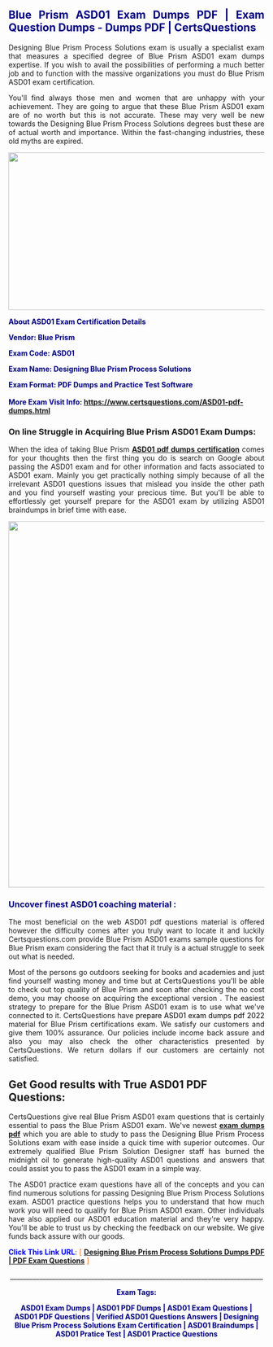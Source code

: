 <h2 style="text-align: justify;"><span style="color: #000080;">Blue Prism ASD01 Exam Dumps PDF | Exam Question Dumps - Dumps PDF | CertsQuestions</span></h2>
<p style="text-align: justify;">Designing Blue Prism Process Solutions exam is usually a specialist exam that measures a specified degree of Blue Prism  ASD01 exam dumps expertise. If you wish to avail the possibilities of performing a much better job and to function with the massive organizations you must do Blue Prism ASD01 exam certification.</p>
<p style="text-align: justify;">You'll find always those men and women that are unhappy with your achievement. They are going to argue that these Blue Prism  ASD01 exam are of no worth but this is not accurate. These may very well be new towards the Designing Blue Prism Process Solutions degrees bust these are of actual worth and importance. Within the fast-changing industries, these old myths are expired.</p>
<p><img style="display: block; margin-left: auto; margin-right: auto;" src="https://i.imgur.com/eaP4ae9.png" width="840" height="310" /></p>
<p><span style="color: #000080;"><strong>About ASD01 Exam Certification Details</strong></span></p>
<p><span style="color: #000080;"><strong>Vendor: Blue Prism<br /></strong></span></p>
<p><span style="color: #000080;"><strong>Exam Code: ASD01</strong></span></p>
<p><span style="color: #000080;"><strong>Exam Name: Designing Blue Prism Process Solutions</strong></span></p>
<p><span style="color: #000080;"><strong>Exam Format: PDF Dumps and Practice Test Software<br /><br />More Exam Visit Info: <span style="color: #ff6600;"><a href="https://www.certsquestions.com/ASD01-pdf-dumps.html">https://www.certsquestions.com/ASD01-pdf-dumps.html</a></span></strong></span></p>
<h3>On line Struggle in Acquiring Blue Prism ASD01 Exam Dumps:</h3>
<p style="text-align: justify;">When the idea of taking Blue Prism <a href="https://www.certsquestions.com/ASD01-pdf-dumps.html"><strong> ASD01 pdf dumps certification</strong></a> comes for your thoughts then the first thing you do is search on Google about passing the ASD01 exam and for other information and facts associated to ASD01 exam. Mainly you get practically nothing simply because of all the irrelevant ASD01 questions issues that mislead you inside the other path and you find yourself wasting your precious time. But you'll be able to effortlessly get yourself prepare for the ASD01 exam by utilizing ASD01 braindumps in brief time with ease.</p>
<p><a href="https://www.certsquestions.com/ASD01-pdf-dumps.html"><img style="display: block; margin-left: auto; margin-right: auto;" src="https://i.imgur.com/pxhoKQ2.png" width="720" /></a></p>
<h3><span style="color: #000080;">Uncover finest  ASD01 coaching material :</span></h3>
<p style="text-align: justify;">The most beneficial on the web ASD01 pdf questions material is offered however the difficulty comes after you truly want to locate it and luckily Certsquestions.com provide Blue Prism ASD01 exams sample questions for Blue Prism  exam considering the fact that it truly is a actual struggle to seek out what is needed.</p>
<p style="text-align: justify;">Most of the persons go outdoors seeking for books and academies and just find yourself wasting money and time but at CertsQuestions you'll be able to check out top quality of Blue Prism  and soon after checking the no cost demo, you may choose on acquiring the exceptional version . The easiest strategy to prepare for the Blue Prism ASD01 exam is to use what we've connected to it. CertsQuestions have <span style="color: #000000;">prepare ASD01 exam dumps pdf 2022</span> material for Blue Prism certifications exam. We satisfy our customers and give them 100% assurance. Our policies include income back assure and also you may also check the other characteristics presented by CertsQuestions. We return dollars if our customers are certainly not satisfied.</p>
<h2>Get Good results with True ASD01 PDF Questions:</h2>
<p style="text-align: justify;">CertsQuestions give real Blue Prism ASD01 exam questions that is certainly essential to pass the Blue Prism  ASD01 exam. We've newest<strong>&nbsp;<a href="https://www.certsquestions.com/">exam dumps pdf</a></strong>&nbsp;which you are able to study to pass the Designing Blue Prism Process Solutions exam with ease inside a quick time with superior outcomes. Our extremely qualified Blue Prism Solution Designer staff has burned the midnight oil to generate high-quality ASD01 questions and answers that could assist you to pass the ASD01 exam in a simple way.</p>
<p style="text-align: justify;">The ASD01 practice exam questions have all of the concepts and you can find numerous solutions for passing Designing Blue Prism Process Solutions exam. ASD01 practice questions helps you to understand that how much work you will need to qualify for Blue Prism  ASD01 exam. Other individuals have also applied our ASD01 education material and they're very happy. You'll be able to trust us by checking the feedback on our website. We give funds back assure with our goods.</p>
<p style="text-align: justify;"><span style="color: #0000ff;"><strong>Click This Link URL</strong>:</span> <span style="color: #ff6600;">[ <strong><a href="https://www.certsquestions.com/blue-prism-solution-designer-certification.html">Designing Blue Prism Process Solutions Dumps PDF | PDF Exam Questions</a></strong> ]</span></p>
<p style="text-align: center;">______________________________________________________________________________</p>
<p style="text-align: center;"><span style="color: #000080;"><strong>Exam Tags:</strong></span></p>
<p style="text-align: center;"><span style="color: #000080;"><strong>ASD01 Exam Dumps | ASD01 PDF Dumps | ASD01 Exam Questions | ASD01 PDF Questions | Verified ASD01 Questions Answers | Designing Blue Prism Process Solutions Exam Certification | ASD01 Braindumps | ASD01 Pratice Test | ASD01 Practice Questions</strong></span></p>
